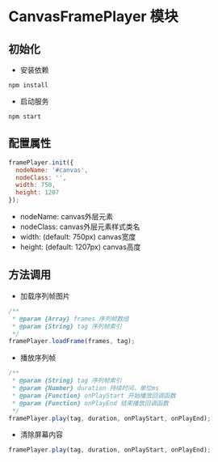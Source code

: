 # CanvasFramePlayer 模块

## 初始化

- 安装依赖

```
npm install
```

- 启动服务

```
npm start
```

## 配置属性

``` javascript
framePlayer.init({
  nodeName: '#canvas',
  nodeClass: '',
  width: 750,
  height: 1207
});
```

- nodeName: canvas外层元素
- nodeClass: canvas外层元素样式类名
- width: (default: 750px) canvas宽度
- height: (default: 1207px) canvas高度

## 方法调用

- 加载序列帧图片

``` javascript
/**
 * @param {Array} frames 序列帧数组
 * @param {String} tag 序列帧索引
 */
framePlayer.loadFrame(frames, tag);
```

- 播放序列帧

``` javascript
/**
 * @param {String} tag 序列帧索引
 * @param {Number} duration 持续时间，单位ms
 * @param {Function} onPlayStart 开始播放回调函数
 * @param {Function} onPlayEnd 结束播放回调函数
 */
framePlayer.play(tag, duration, onPlayStart, onPlayEnd);
```

- 清除屏幕内容

``` javascript
framePlayer.play(tag, duration, onPlayStart, onPlayEnd);
```